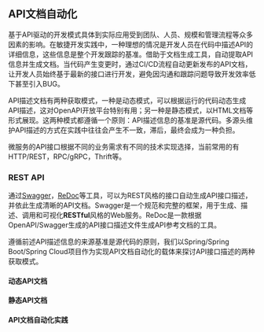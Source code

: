 ## API文档自动化

基于API驱动的开发模式具体到实际应用受到团队、人员、规模和管理流程等众多因素的影响。在敏捷开发实践中，一种理想的情况是开发人员在代码中描述API的详细信息，这些信息是整个开发跟踪的基准。借助于文档生成工具，自动提取API信息并生成文档。当代码产生变更时，通过CI/CD流程自动更新发布的API文档，让开发人员始终基于最新的接口进行开发，避免因沟通和跟踪问题导致开发效率低下甚至引入BUG。

API描述文档有两种获取模式，一种是动态模式，可以根据运行的代码动态生成API描述，这对OpenAPI开放平台特别有用；另一种是静态模式，以HTML文档等形式展现。这两种模式都遵循一个原则：API描述信息的基准是源代码。多源头维护API描述的方式在实践中往往会产生不一致，滞后，最终会成为一种负担。

微服务的API接口根据不同的业务需求有不同的技术实现选择，当前常用的有HTTP/REST，RPC/gRPC，Thrift等。

### REST API

通过[Swagger](http://swagger.io/)，[ReDoc](https://github.com/Rebilly/ReDoc)等工具，可以为REST风格的接口自动生成API接口描述，并依此生成清晰的API文档。Swagger是一个规范和完整的框架，用于生成、描述、调用和可视化**RESTful**风格的Web服务。ReDoc是一款根据OpenAPI/Swagger生成的API接口描述文件生成API参考文档的工具。

遵循前述API描述信息的来源基准是源代码的原则，我们以Spring/Spring Boot/Spring Cloud项目作为实现API文档自动化的载体来探讨API接口描述的两种获取模式。

#### 动态API文档

#### 静态API文档

#### API文档自动化实践



